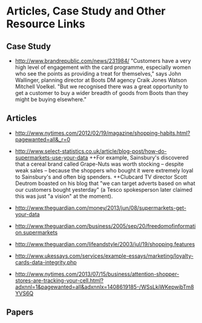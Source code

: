 Articles, Case Study and Other Resource Links
=============================================


Case Study
----------
+ http://www.brandrepublic.com/news/231984/
"Customers have a very high level of engagement with the card programme, especially women who see the points as providing a treat for themselves," says John Wallinger, planning director at Boots DM agency Craik Jones Watson Mitchell Voelkel. "But we recognised there was a great opportunity to get a customer to buy a wider breadth of goods from Boots than they might be buying elsewhere."

Articles
--------
+ http://www.nytimes.com/2012/02/19/magazine/shopping-habits.html?pagewanted=all&_r=0
+ http://www.select-statistics.co.uk/article/blog-post/how-do-supermarkets-use-your-data
  ++For example, Sainsbury's discovered that a cereal brand called Grape-Nuts was worth stocking – despite weak sales –    because the shoppers who bought it were extremely loyal to Sainsbury's and often big spenders.
  ++Clubcard TV director Scott Deutrom boasted on his blog that "we can target adverts based on what our customers bought yesterday" (a Tesco spokesperson later claimed this was just "a vision" at the moment).

+ http://www.theguardian.com/money/2013/jun/08/supermarkets-get-your-data
+ http://www.theguardian.com/business/2005/sep/20/freedomofinformation.supermarkets
+ http://www.theguardian.com/lifeandstyle/2003/jul/19/shopping.features
+ http://www.ukessays.com/services/example-essays/marketing/loyalty-cards-data-integrity.php
+ http://www.nytimes.com/2013/07/15/business/attention-shopper-stores-are-tracking-your-cell.html?adxnnl=1&pagewanted=all&adxnnlx=1408619185-/WSsLkiWKepwibTm8YVS6Q

Papers
------
